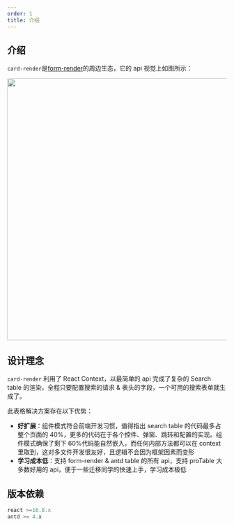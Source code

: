 ```yaml
---
order: 1
title: 介绍
---
```


## 介绍

`card-render`是[form-render](https://x-render.gitee.io/form-render/)的周边生态，它的 api 视觉上如图所示：

<img src="https://img.alicdn.com/tfs/TB101OZm9slXu8jSZFuXXXg7FXa-1608-1156.png" width="600px" />

## 设计理念

`card-render` 利用了 React Context，以最简单的 api 完成了复杂的 Search table 的渲染，全程只要配置搜索的请求 & 表头的字段，一个可用的搜索表单就生成了。

此表格解决方案存在以下优势：

- **好扩展**：组件模式符合前端开发习惯，值得指出 search table 的代码最多占整个页面的 40%，更多的代码在于各个控件、弹窗、跳转和配置的实现。组件模式确保了剩下 60%代码能自然嵌入，而任何内部方法都可以在 context 里取到，这对多文件开发很友好，且逻辑不会因为框架因素而变形
- **学习成本低**：支持 form-render & antd table 的所有 api，支持 proTable 大多数好用的 api，便于一些迁移同学的快速上手，学习成本极低

## 版本依赖

```js
react >=16.8.x
antd >= 4.x
```
